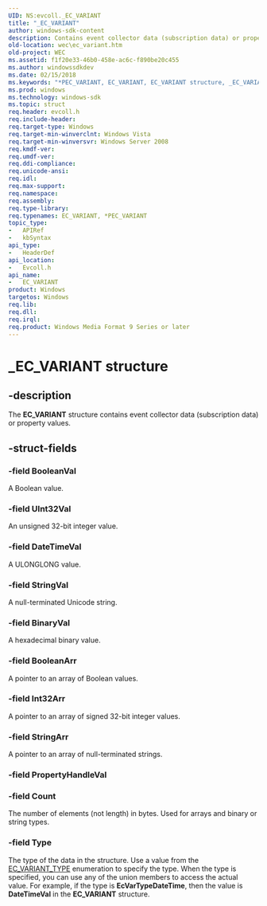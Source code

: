 ```yaml
---
UID: NS:evcoll._EC_VARIANT
title: "_EC_VARIANT"
author: windows-sdk-content
description: Contains event collector data (subscription data) or property values.
old-location: wec\ec_variant.htm
old-project: WEC
ms.assetid: f1f20e33-46b0-458e-ac6c-f890be20c455
ms.author: windowssdkdev
ms.date: 02/15/2018
ms.keywords: "*PEC_VARIANT, EC_VARIANT, EC_VARIANT structure, _EC_VARIANT, evcoll/EC_VARIANT, wec.ec_variant, wes.ec_variant"
ms.prod: windows
ms.technology: windows-sdk
ms.topic: struct
req.header: evcoll.h
req.include-header: 
req.target-type: Windows
req.target-min-winverclnt: Windows Vista
req.target-min-winversvr: Windows Server 2008
req.kmdf-ver: 
req.umdf-ver: 
req.ddi-compliance: 
req.unicode-ansi: 
req.idl: 
req.max-support: 
req.namespace: 
req.assembly: 
req.type-library: 
req.typenames: EC_VARIANT, *PEC_VARIANT
topic_type:
-	APIRef
-	kbSyntax
api_type:
-	HeaderDef
api_location:
-	Evcoll.h
api_name:
-	EC_VARIANT
product: Windows
targetos: Windows
req.lib: 
req.dll: 
req.irql: 
req.product: Windows Media Format 9 Series or later
---
```


# _EC_VARIANT structure


## -description


The <b>EC_VARIANT</b> structure contains  event collector data (subscription data) or property values.


## -struct-fields




### -field BooleanVal

A Boolean value.


### -field UInt32Val

An unsigned 32-bit integer value.


### -field DateTimeVal

A ULONGLONG value.


### -field StringVal

A null-terminated Unicode string.


### -field BinaryVal

A hexadecimal binary value.


### -field BooleanArr

A pointer to an array of Boolean values.


### -field Int32Arr

A pointer to an array of signed 32-bit integer values.


### -field StringArr

A pointer to an array of null-terminated strings.


### -field PropertyHandleVal

 


### -field Count

The number of elements (not length) in bytes. Used for arrays and binary or string types.


### -field Type

The type of the data in the structure. Use a value from the <a href="https://msdn.microsoft.com/55457e18-e63d-4ebc-be46-d1834b6d62d3">EC_VARIANT_TYPE</a> enumeration to specify the type. When the type is specified, you can use any of the union members to access the  actual value. For example, if the type is <b>EcVarTypeDateTime</b>, then the value is <b>DateTimeVal</b> in the <b>EC_VARIANT</b> structure.


